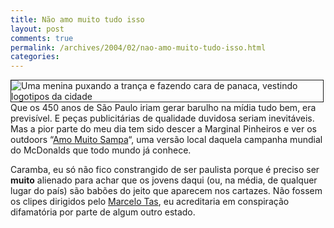 ```yaml
---
title: Não amo muito tudo isso
layout: post
comments: true
permalink: /archives/2004/02/nao-amo-muito-tudo-isso.html
categories:
---
```

<img src="//chester.me/img/blig/amomuito.jpg" border=1 alt="Uma menina puxando a trança e fazendo cara de panaca, vestindo logotipos da cidade" align="left">Que os 450 anos de São Paulo iriam gerar barulho na mídia tudo bem, era previsível. E peças publicitárias de qualidade duvidosa seriam inevitáveis. Mas a pior parte do meu dia tem sido descer a Marginal Pinheiros e ver os outdoors &#8220;<a href="http://www.mcdonalds.com.br/sala_imprensa/not00323040123sampa.shtml" >Amo Muito Sampa</a>&#8220;, uma versão local daquela campanha mundial do McDonalds que todo mundo já conhece.

Caramba, eu só não fico constrangido de ser paulista porque é preciso ser **muito** alienado para achar que os jovens daqui (ou, na média, de qualquer lugar do país) são babões do jeito que aparecem nos cartazes. Não fossem os clipes dirigidos pelo <a href="http://www2.uol.com.br/marcelotas" >Marcelo Tas</a>, eu acreditaria em conspiração difamatória por parte de algum outro estado.
